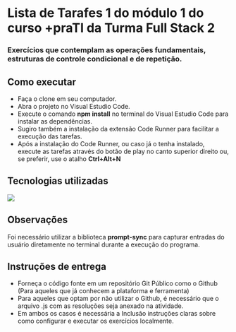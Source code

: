 # Lista de Tarafes 1 do módulo 1 do curso +praTI da Turma Full Stack 2
### Exercícios que contemplam as operações fundamentais, estruturas de controle condicional e de repetição.

## Como executar
- Faça o clone em seu computador.
- Abra o projeto no Visual Estudio Code.
- Execute o comando **npm install** no terminal do Visual Estudio Code para instalar as dependências.
- Sugiro também a instalação da extensão Code Runner para facilitar a execução das tarefas.
- Após a instalação do Code Runner, ou caso já o tenha instalado, execute as tarefas através do botão de play no canto superior direito ou, se preferir, use o atalho **Ctrl+Alt+N**

## Tecnologias utilizadas
<p>
    <a href="https://skillicons.dev">
      <img src="https://skillicons.dev/icons?i=js,nodejs" />
    </a>
  </p>

## Observações
  Foi necessário utilizar a biblioteca **prompt-sync** para capturar entradas do usuário diretamente no terminal durante a execução do programa.

## Instruções de entrega
- Forneça o código fonte em um repositório Git Público como o Github (Para aqueles que já conhecem a plataforma e ferramenta)
- Para aqueles que optam por não utilizar o Github, é necessário que o arquivo .js com as resoluções seja anexado na atividade.
- Em ambos os casos é necessária a Inclusão instruções claras sobre como configurar e executar os exercícios localmente.
